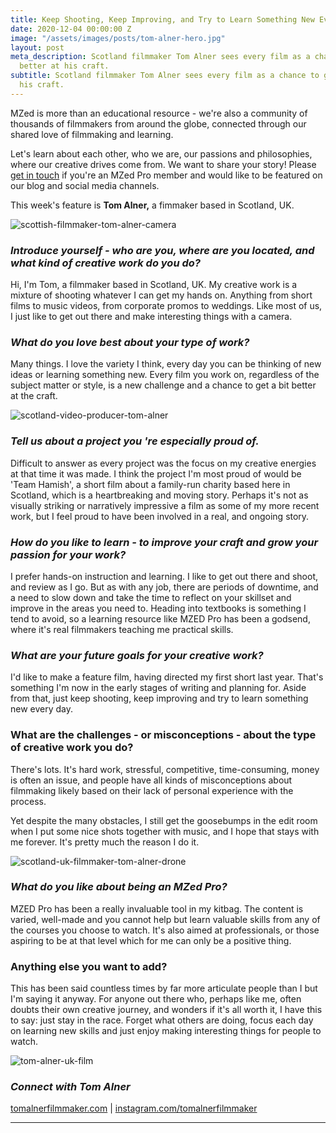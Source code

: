 ```yaml
---
title: Keep Shooting, Keep Improving, and Try to Learn Something New Every Day.
date: 2020-12-04 00:00:00 Z
image: "/assets/images/posts/tom-alner-hero.jpg"
layout: post
meta_description: Scotland filmmaker Tom Alner sees every film as a chance to get
  better at his craft.
subtitle: Scotland filmmaker Tom Alner sees every film as a chance to get better at
  his craft.
---
```


MZed is more than an educational resource - we're also a community of thousands of filmmakers from around the globe, connected through our shared love of filmmaking and learning.

Let's learn about each other, who we are, our passions and philosophies, where our creative drives come from. We want to share your story! Please [get in touch](http://www.mzed.com/contact-us) if you're an MZed Pro member and would like to be featured on our blog and social media channels.

This week's feature is **Tom Alner,** a fimmaker based in Scotland, UK.

![scottish-filmmaker-tom-alner-camera](https://mzed-cdn1.sfo2.cdn.digitaloceanspaces.com/images/news/scottish-filmmaker-tom-alner-camera.jpg)

### _**Introduce yourself - who are you, where are you located, and what kind of creative work do you do?**_

 

Hi, I'm Tom, a filmmaker based in Scotland, UK. My creative work is a mixture of shooting whatever I can get my hands on. Anything from short films to music videos, from corporate promos to weddings. Like most of us, I just like to get out there and make interesting things with a camera.

###  

### _**What do you love best about your type of work?**_

 

Many things. I love the variety I think, every day you can be thinking of new ideas or learning something new. Every film you work on, regardless of the subject matter or style, is a new challenge and a chance to get a bit better at the craft.

![scotland-video-producer-tom-alner](https://mzed-cdn1.sfo2.cdn.digitaloceanspaces.com/images/news/scotland-video-producer-tom-alner.jpg)

### _**Tell us about a project you 're especially proud of.**_

 

Difficult to answer as every project was the focus on my creative energies at that time it was made. I think the project I'm most proud of would be 'Team Hamish', a short film about a family-run charity based here in Scotland, which is a heartbreaking and moving story. Perhaps it's not as visually striking or narratively impressive a film as some of my more recent work, but I feel proud to have been involved in a real, and ongoing story.

 

 

### _**How do you like to learn - to improve your craft and grow your passion for your work?**_

 

I prefer hands-on instruction and learning. I like to get out there and shoot, and review as I go. But as with any job, there are periods of downtime, and a need to slow down and take the time to reflect on your skillset and improve in the areas you need to. Heading into textbooks is something I tend to avoid, so a learning resource like MZED Pro has been a godsend, where it's real filmmakers teaching me practical skills.

 

### _**What are your future goals for your creative work?**_

 

I'd like to make a feature film, having directed my first short last year. That's something I'm now in the early stages of writing and planning for. Aside from that, just keep shooting, keep improving and try to learn something new every day.

 

 

### **What are the challenges - or misconceptions - about the type of creative work you do?**

 

There's lots. It's hard work, stressful, competitive, time-consuming, money is often an issue, and people have all kinds of misconceptions about filmmaking likely based on their lack of personal experience with the process.

Yet despite the many obstacles, I still get the goosebumps in the edit room when I put some nice shots together with music, and I hope that stays with me forever. It's pretty much the reason I do it.

![scotland-uk-filmmaker-tom-alner-drone](https://mzed-cdn1.sfo2.cdn.digitaloceanspaces.com/images/news/scotland-uk-filmmaker-tom-alner-drone.jpg)

### _**What do you like about being an MZed Pro?**_

 

MZED Pro has been a really invaluable tool in my kitbag. The content is varied, well-made and you cannot help but learn valuable skills from any of the courses you choose to watch. It's also aimed at professionals, or those aspiring to be at that level which for me can only be a positive thing.

 

### **Anything else you want to add?**

 

This has been said countless times by far more articulate people than I but I'm saying it anyway. For anyone out there who, perhaps like me, often doubts their own creative journey, and wonders if it's all worth it, I have this to say: just stay in the race. Forget what others are doing, focus each day on learning new skills and just enjoy making interesting things for people to watch.

![tom-alner-uk-film](https://mzed-cdn1.sfo2.cdn.digitaloceanspaces.com/images/news/tom-alner-uk-film.jpg)

### _**Connect with Tom Alner**_

 

[tomalnerfilmmaker.com](https://www.tomalnerfilmmaker.com/) | [instagram.com/tomalnerfilmmaker](https://www.instagram.com/tomalnerfilmmaker/)

 

* * *